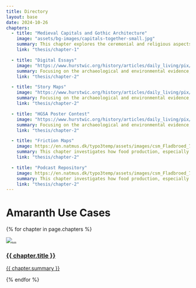 ```yaml
---
title: Directory
layout: base
date: 2024-10-26
chapters: 
  - title: "Medieval Capitals and Gothic Architecture"
    image: "assets/bg-images/capitals-together-small.jpg"
    summary: This chapter explores the ceremonial and religious aspects of food in Viking society, examining feasts, sacrificial offerings, and mythological references to food and drink in Norse texts.
    link: "thesis/chapter-1"

  - title: "Digital Essays"
    image: "https://www.hurstwic.org/history/articles/daily_living/pix/jonsbok_whale_flensing_illumination.jpg"
    summary: Focusing on the archaeological and environmental evidence, this chapter reconstructs the daily diet of the Viking Age, highlighting key ingredients, farming practices, and seasonal food cycles.
    link: "thesis/chapter-2"

  - title: "Story Maps"
    image: "https://www.hurstwic.org/history/articles/daily_living/pix/jonsbok_whale_flensing_illumination.jpg"
    summary: Focusing on the archaeological and environmental evidence, this chapter reconstructs the daily diet of the Viking Age, highlighting key ingredients, farming practices, and seasonal food cycles.
    link: "thesis/chapter-2"

  - title: "HGSA Poster Contest"
    image: "https://www.hurstwic.org/history/articles/daily_living/pix/jonsbok_whale_flensing_illumination.jpg"
    summary: Focusing on the archaeological and environmental evidence, this chapter reconstructs the daily diet of the Viking Age, highlighting key ingredients, farming practices, and seasonal food cycles.
    link: "thesis/chapter-2"

  - title: "Friction Maps"
    image: https://en.natmus.dk/typo3temp/assets/images/csm_Fladbroed_70aaf8033f_6b018df9bd.jpg
    summary: This chapter investigates how food production, especially brewing and baking, intersected with trade networks and social status, emphasizing the role of imported goods and culinary identity in Viking culture.
    link: "thesis/chapter-2"

  - title: "Podcast Repository"
    image: https://en.natmus.dk/typo3temp/assets/images/csm_Fladbroed_70aaf8033f_6b018df9bd.jpg
    summary: This chapter investigates how food production, especially brewing and baking, intersected with trade networks and social status, emphasizing the role of imported goods and culinary identity in Viking culture.
    link: "thesis/chapter-2"
---
```




# Amaranth Use Cases
<!-- change row-cold-md-2 to 3 or 4 for different number of cols -->
<div class="row row-cols-1 row-cols-md-2 g-4">

{% for chapter in page.chapters %}
<div class="col">
  <div class="card v-card">
    <a href="{{chapter.link}}">
    <img src="{{ chapter.image }}" class="card-img-top" alt="...">
    <div class="card-body">
      <h3 class="card-title">{{ chapter.title }}</h3>
      <p class="card-text">{{ chapter.summary }}</p>
    </div>
    </a>
  </div>
</div>
{% endfor %}

</div>

<br><br><br>
